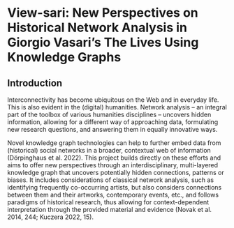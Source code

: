 # View-sari: New Perspectives on Historical Network Analysis in Giorgio Vasari’s The Lives Using Knowledge Graphs

## Introduction

Interconnectivity has become ubiquitous on the Web and in everyday life. This is also evident in the (digital) humanities. Network analysis – an integral part of the toolbox of various humanities disciplines – uncovers hidden information, allowing for a different way of approaching data, formulating new research questions, and answering them in equally innovative ways.

Novel knowledge graph technologies can help to further embed data from (historical) social networks in a broader, contextual web of information (Dörpinghaus et al. 2022). This project builds directly on these efforts and aims to offer new perspectives through an interdisciplinary, multi-layered knowledge graph that uncovers potentially hidden connections, patterns or biases. It includes considerations of classical network analysis, such as identifying frequently co-occurring artists, but also considers connections between them and their artworks, contemporary events, etc., and follows paradigms of historical research, thus allowing for context-dependent interpretation through the provided material and evidence (Novak et al. 2014, 244; Kuczera 2022, 15).

